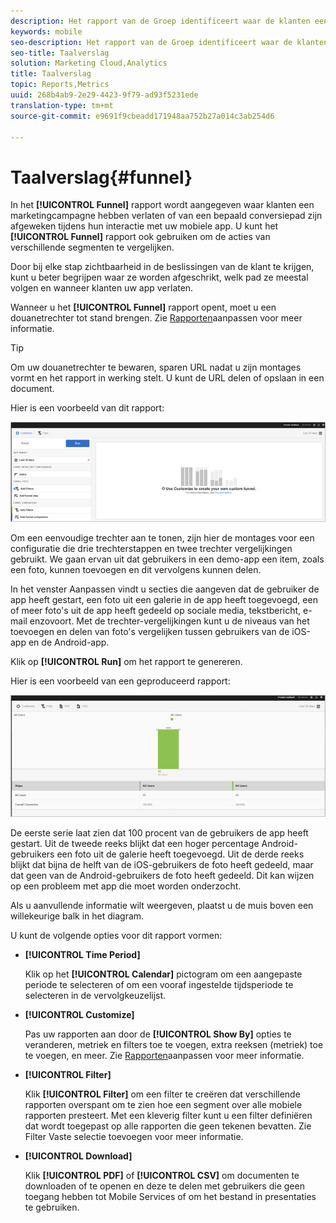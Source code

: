 ```yaml
---
description: Het rapport van de Groep identificeert waar de klanten een marketing campagne verlieten of van een bepaald omzettingsweg terwijl het in wisselwerking staan met uw mobiele app afgeleid. U kunt het rapport van het Kanaal ook gebruiken om de acties van verschillende segmenten te vergelijken.
keywords: mobile
seo-description: Het rapport van de Groep identificeert waar de klanten een marketing campagne verlieten of van een bepaald omzettingsweg terwijl het in wisselwerking staan met uw mobiele app afgeleid. U kunt het rapport van het Kanaal ook gebruiken om de acties van verschillende segmenten te vergelijken.
seo-title: Taalverslag
solution: Marketing Cloud,Analytics
title: Taalverslag
topic: Reports,Metrics
uuid: 268b4ab9-2e29-4423-9f79-ad93f5231ede
translation-type: tm+mt
source-git-commit: e9691f9cbeadd171948aa752b27a014c3ab254d6

---
```



# Taalverslag{#funnel}

In het **[!UICONTROL Funnel]** rapport wordt aangegeven waar klanten een marketingcampagne hebben verlaten of van een bepaald conversiepad zijn afgeweken tijdens hun interactie met uw mobiele app. U kunt het **[!UICONTROL Funnel]** rapport ook gebruiken om de acties van verschillende segmenten te vergelijken.

Door bij elke stap zichtbaarheid in de beslissingen van de klant te krijgen, kunt u beter begrijpen waar ze worden afgeschrikt, welk pad ze meestal volgen en wanneer klanten uw app verlaten.

Wanneer u het **[!UICONTROL Funnel]** rapport opent, moet u een douanetrechter tot stand brengen. Zie [Rapporten](/help/using/usage/reports-customize/reports-customize.md)aanpassen voor meer informatie.

>[!TIP]
>
>Om uw douanetrechter te bewaren, sparen URL nadat u zijn montages vormt en het rapport in werking stelt. U kunt de URL delen of opslaan in een document.

Hier is een voorbeeld van dit rapport:

![](assets/funnel_create.png)

Om een eenvoudige trechter aan te tonen, zijn hier de montages voor een configuratie die drie trechterstappen en twee trechter vergelijkingen gebruikt. We gaan ervan uit dat gebruikers in een demo-app een item, zoals een foto, kunnen toevoegen en dit vervolgens kunnen delen.

In het venster Aanpassen vindt u secties die aangeven dat de gebruiker de app heeft gestart, een foto uit een galerie in de app heeft toegevoegd, een of meer foto&#39;s uit de app heeft gedeeld op sociale media, tekstbericht, e-mail enzovoort. Met de trechter-vergelijkingen kunt u de niveaus van het toevoegen en delen van foto&#39;s vergelijken tussen gebruikers van de iOS-app en de Android-app.

Klik op **[!UICONTROL Run]** om het rapport te genereren.

Hier is een voorbeeld van een geproduceerd rapport:

![](assets/funnel.png)

De eerste serie laat zien dat 100 procent van de gebruikers de app heeft gestart. Uit de tweede reeks blijkt dat een hoger percentage Android-gebruikers een foto uit de galerie heeft toegevoegd. Uit de derde reeks blijkt dat bijna de helft van de iOS-gebruikers de foto heeft gedeeld, maar dat geen van de Android-gebruikers de foto heeft gedeeld. Dit kan wijzen op een probleem met app die moet worden onderzocht.

Als u aanvullende informatie wilt weergeven, plaatst u de muis boven een willekeurige balk in het diagram.

U kunt de volgende opties voor dit rapport vormen:

* **[!UICONTROL Time Period]**

   Klik op het **[!UICONTROL Calendar]** pictogram om een aangepaste periode te selecteren of om een vooraf ingestelde tijdsperiode te selecteren in de vervolgkeuzelijst.
* **[!UICONTROL Customize]**

   Pas uw rapporten aan door de **[!UICONTROL Show By]** opties te veranderen, metriek en filters toe te voegen, extra reeksen (metriek) toe te voegen, en meer. Zie [Rapporten](/help/using/usage/reports-customize/reports-customize.md)aanpassen voor meer informatie.
* **[!UICONTROL Filter]**

   Klik **[!UICONTROL Filter]** om een filter te creëren dat verschillende rapporten overspant om te zien hoe een segment over alle mobiele rapporten presteert. Met een kleverig filter kunt u een filter definiëren dat wordt toegepast op alle rapporten die geen tekenen bevatten. Zie Filter [](/help/using/usage/reports-customize/t-sticky-filter.md)Vaste selectie toevoegen voor meer informatie.
* **[!UICONTROL Download]**

   Klik **[!UICONTROL PDF]** of **[!UICONTROL CSV]** om documenten te downloaden of te openen en deze te delen met gebruikers die geen toegang hebben tot Mobile Services of om het bestand in presentaties te gebruiken.